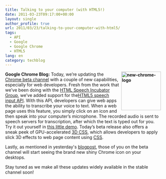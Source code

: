 ```yaml
---
title: Talking to your computer (with HTML5!)
date: 2011-03-23T09:17:00+00:00
layout: single
author_profile: true
url: 2011/03/23/talking-to-your-computer-with-html5/
tags:
  - API
  - Google
  - Google Chrome
  - HTML5
lang: en
category: techblog
---
```

**[<img title="new-chrome-logo" border="0" alt="new-chrome-logo" align="right" src="http://lh4.ggpht.com/_vaUVXcmC3OI/TYmzrcR1KVI/AAAAAAAADyQ/P1aOW16FL7w/new-chrome-logo_thumb%5B2%5D.png?imgmax=800" width="128" height="125" />](http://lh6.ggpht.com/_vaUVXcmC3OI/TYmzpa4bBNI/AAAAAAAADyM/hBpGITwYQEw/s1600-h/new-chrome-logo%5B4%5D.png)Google Chrome Blog:** Today, we’re updating the [Chrome beta channel](http://www.google.com/intl/en/landing/chrome/beta/) with a couple of new capabilities, especially for web developers. Fresh from the work that we’ve been doing with the [HTML Speech Incubator Group](http://www.w3.org/2005/Incubator/htmlspeech/), we’ve added support for the[HTML5 speech input API](http://lists.w3.org/Archives/Public/public-xg-htmlspeech/2011Feb/att-0020/api-draft.html). With this API, developers can give web apps the ability to transcribe your voice to text. When a web page uses this feature, you simply click on an icon and then speak into your computer’s microphone. The recorded audio is sent to speech servers for transcription, after which the text is typed out for you. Try it out yourself in [this little demo](http://slides.html5rocks.com/#speech-input). Today’s beta release also offers a sneak peek of GPU-accelerated [3D CSS](http://www.webkit.org/blog/386/3d-transforms/), which allows developers to apply slick 3D effects to web page content using [CSS](http://en.wikipedia.org/wiki/Cascading_Style_Sheets).

Lastly, as mentioned in yesterday's [blogpost](http://chrome.blogspot.com/2011/03/fresh-take-on-icon.html), those of you on the beta channel will start seeing the brand new shiny Chrome icon on your desktops.

Stay tuned as we make all these updates widely available in the stable channel soon!